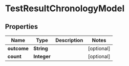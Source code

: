 # TestResultChronologyModel

## Properties
Name | Type | Description | Notes
------------ | ------------- | ------------- | -------------
**outcome** | **String** |  |  [optional]
**count** | **Integer** |  |  [optional]
